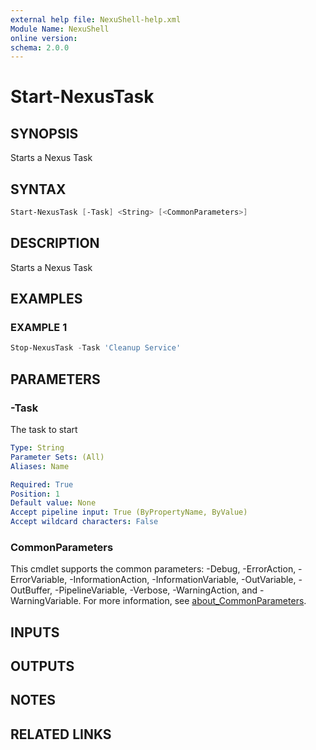 ```yaml
---
external help file: NexuShell-help.xml
Module Name: NexuShell
online version:
schema: 2.0.0
---
```


# Start-NexusTask

## SYNOPSIS

Starts a Nexus Task

## SYNTAX

```powershell
Start-NexusTask [-Task] <String> [<CommonParameters>]
```

## DESCRIPTION

Starts a Nexus Task

## EXAMPLES

### EXAMPLE 1

```powershell
Stop-NexusTask -Task 'Cleanup Service'
```

## PARAMETERS

### -Task

The task to start

```yaml
Type: String
Parameter Sets: (All)
Aliases: Name

Required: True
Position: 1
Default value: None
Accept pipeline input: True (ByPropertyName, ByValue)
Accept wildcard characters: False
```

### CommonParameters

This cmdlet supports the common parameters: -Debug, -ErrorAction, -ErrorVariable, -InformationAction, -InformationVariable, -OutVariable, -OutBuffer, -PipelineVariable, -Verbose, -WarningAction, and -WarningVariable. For more information, see [about_CommonParameters](http://go.microsoft.com/fwlink/?LinkID=113216).

## INPUTS

## OUTPUTS

## NOTES

## RELATED LINKS
